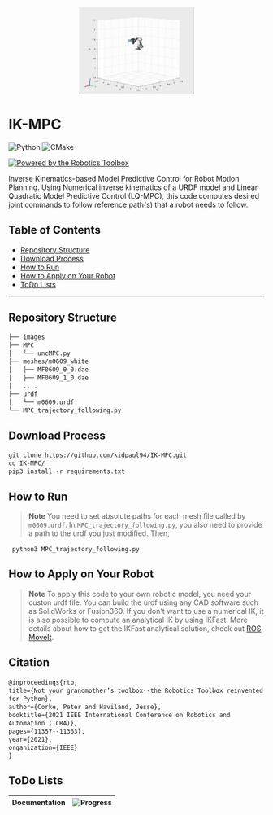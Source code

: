 <p align="center">
<img src=./Images/example.gif width=45% height=45%>
</p>

# IK-MPC

![Python](https://img.shields.io/badge/python-3670A0?style=for-the-badge&logo=python&logoColor=ffdd54)
![CMake](https://img.shields.io/badge/CMake-%23008FBA.svg?style=for-the-badge&logo=cmake&logoColor=white)

[![Powered by the Robotics Toolbox](https://raw.githubusercontent.com/petercorke/robotics-toolbox-python/master/.github/svg/rtb_powered.min.svg)](https://github.com/petercorke/robotics-toolbox-python)

Inverse Kinematics-based Model Predictive Control for Robot Motion Planning. Using Numerical inverse kinematics of a URDF model and Linear Quadratic Model Predictive Control (LQ-MPC), this code computes desired joint commands to follow reference path(s) that a robot needs to follow.

## Table of Contents

- [Repository Structure](#repository-structure)
- [Download Process](#download-process)
- [How to Run](#how-to-run)
- [How to Apply on Your Robot](#how-to-apply-on-your-robot)
- [ToDo Lists](#todo-lists)

---

## Repository Structure

    ├── images   
    ├── MPC 
    │   └── uncMPC.py
    ├── meshes/m0609_white
    │   ├── MF0609_0_0.dae
    │   ├── MF0609_1_0.dae
    │   ....
    ├── urdf
    │   └── m0609.urdf
    └── MPC_trajectory_following.py 

## Download Process

    git clone https://github.com/kidpaul94/IK-MPC.git
    cd IK-MPC/
    pip3 install -r requirements.txt

## How to Run

> **Note**
You need to set absolute paths for each mesh file called by `m0609.urdf`. In `MPC_trajectory_following.py`, you also need to provide a path to the urdf you just modified. Then,

     python3 MPC_trajectory_following.py
    
## How to Apply on Your Robot
> **Note**
To apply this code to your own robotic model, you need your custon urdf file. You can build the urdf using any CAD software such as SolidWorks or Fusion360. If you don't want to use a numerical IK, it is also possible to compute an analytical IK by using IKFast. More details about how to get the IKFast analytical solution, check out [ROS MoveIt](http://docs.ros.org/en/kinetic/api/moveit_tutorials/html/doc/ikfast/ikfast_tutorial.html).

## Citation
    @inproceedings{rtb,
    title={Not your grandmother’s toolbox--the Robotics Toolbox reinvented for Python},
    author={Corke, Peter and Haviland, Jesse},
    booktitle={2021 IEEE International Conference on Robotics and Automation (ICRA)},
    pages={11357--11363},
    year={2021},
    organization={IEEE}
    }

## ToDo Lists

| **Documentation** | ![Progress](https://progress-bar.dev/50) |
| --- | --- |

